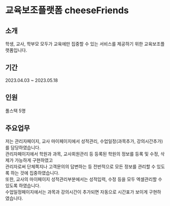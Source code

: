 # 교육보조플랫폼 cheeseFriends
## 소개
학생, 교사, 학부모 모두가 교육에만 집중할 수 있는 서비스를 제공하기 위한 교육보조플랫폼입니다.
## 기간
2023.04.03 ~ 2023.05.18
## 인원
풀스택 5명
## 주요업무
저는 관리자페이지, 교사 마이페이지에서 성적관리, 수업일정(과목추가, 강의시간추가)를 담당하였습니다.<br/>
관리자페이지에서 학원과 과목, 교사회원관리 등 등록된 학원의 정보를 등록 및 수정, 삭제가 가능하게 구현하였고<br/>
관리자로써 단체쪽지나 고객문의의 답변하는 등 전반적으로 모든 정보를 관리할 수 있도록 하는 것에 집중하였습니다.<br/>
또한, 교사의 마이페이지 성적관리부분에서는 성적입력, 수정 등을 모두 엑셀관리할 수 있도록 하였습니다.<br/>
수업일정페이지에서는 과목과 강의시간이 추가되면 자동으로 시간표가 보이게 구현하였습니다.<br/>
